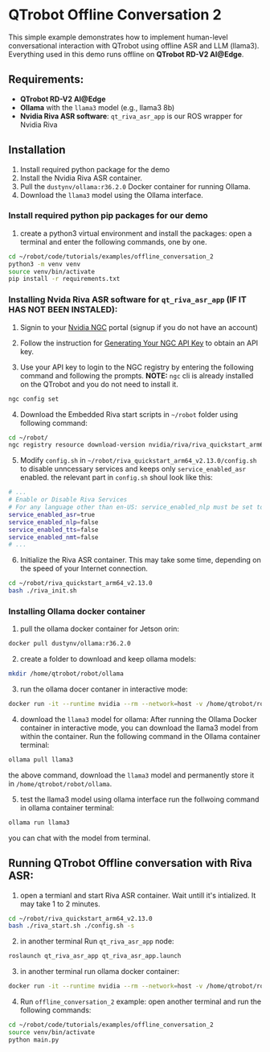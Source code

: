 # QTrobot Offline Conversation 2

This simple example demonstrates how to implement human-level conversational interaction with QTrobot using offline ASR and LLM (llama3). Everything used in this demo runs offline on **QTrobot RD-V2 AI@Edge**.

## Requirements:
- **QTrobot RD-V2 AI@Edge**
- **Ollama** with the `llama3` model (e.g., llama3 8b)
- **Nvidia Riva ASR software**: `qt_riva_asr_app` is our ROS wrapper for Nvidia Riva

## Installation
1. Install required python package for the demo
2. Install the Nvidia Riva ASR container.
3. Pull the `dustynv/ollama:r36.2.0` Docker container for running Ollama.
4. Download the `llama3` model using the Ollama interface.



### Install required python pip packages for our demo
1. create a python3 virtual environment and install the packages:
open a terminal and enter the following commands, one by one. 
```bash 
cd ~/robot/code/tutorials/examples/offline_conversation_2
python3 -m venv venv
source venv/bin/activate
pip install -r requirements.txt
```



### Installing Nvida Riva ASR software for `qt_riva_asr_app` (IF IT HAS NOT BEEN INSTALED):
1. Signin to your [Nvidia NGC](https://ngc.nvidia.com/signin) portal (signup if you do not have an account)
   
2. Follow the instruction for [Generating Your NGC API Key](https://docs.nvidia.com/ngc/gpu-cloud/ngc-user-guide/index.html#generating-api-key) to obtain an API key.

3. Use your API key to login to the NGC registry by entering the following command and following the prompts. 
   **NOTE:** `ngc` cli is already installed on the QTrobot and you do not need to install it.
```bash
ngc config set
```

4. Download the Embedded Riva start scripts in `~/robot` folder using following command: 
 ```bash
 cd ~/robot/
 ngc registry resource download-version nvidia/riva/riva_quickstart_arm64:2.13.0
 ```

5. Modify `config.sh` in `~/robot/riva_quickstart_arm64_v2.13.0/config.sh` to disable unncessary services and keeps only `service_enabled_asr` enabled. the relevant part in `config.sh` shoul look like this:

```bash
# ...
# Enable or Disable Riva Services
# For any language other than en-US: service_enabled_nlp must be set to false
service_enabled_asr=true
service_enabled_nlp=false
service_enabled_tts=false
service_enabled_nmt=false
# ...
```

6. Initialize the Riva ASR container. This may take some time, depending on the speed of your Internet connection.
```bash
cd ~/robot/riva_quickstart_arm64_v2.13.0
bash ./riva_init.sh
```


### Installing Ollama docker container 
1. pull the ollama docker container for Jetson orin:
```bash 
docker pull dustynv/ollama:r36.2.0
```

2. create a folder to download and keep ollama models: 
```bash
mkdir /home/qtrobot/robot/ollama
```

3. run the ollama docer contaner in interactive mode: 
```bash
docker run -it --runtime nvidia --rm --network=host -v /home/qtrobot/robot/ollama:/ollama -v /home/qtrobot/robot/ollama:/data/logs -e OLLAMA_MODELS=ollama dustynv/ollama:r36.2.0
```

4. download the `llama3` model for ollama: 
After running the Ollama Docker container in interactive mode, you can download the llama3 model from within the container. Run the following command in the Ollama container terminal:

```bash
ollama pull llama3
```

the above command, download the `llama3` model and permanently store it in `/home/qtrobot/robot/ollama`. 

5. test the llama3 model using ollama interface
run the follwoing command in ollama container terminal:

```bash 
ollama run llama3 
```
you can chat with the model from terminal.




## Running QTrobot Offline conversation with Riva ASR:
1. open a termianl and start Riva ASR container. Wait untill it's intialized. It may take 1 to 2 minutes. 
```bash
cd ~/robot/riva_quickstart_arm64_v2.13.0
bash ./riva_start.sh ./config.sh -s
```

2. in another terminal Run `qt_riva_asr_app` node:
```bash
roslaunch qt_riva_asr_app qt_riva_asr_app.launch 
```

3. in another terminal run ollama docker container: 
```bash
docker run -it --runtime nvidia --rm --network=host -v /home/qtrobot/robot/ollama:/ollama -v /home/qtrobot/robot/ollama:/data/logs -e OLLAMA_MODELS=ollama dustynv/ollama:r36.2.0
```

4. Run `offline_conversation_2` example:
open another terminal and run the following commands:
```bash
cd ~/robot/code/tutorials/examples/offline_conversation_2
source venv/bin/activate
python main.py
```

